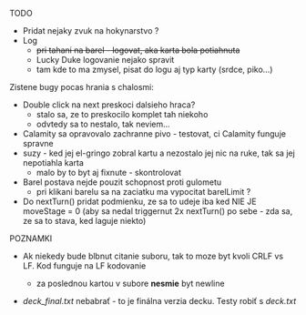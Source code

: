 TODO
* Pridat nejaky zvuk na hokynarstvo ?
* Log
    * ~~pri tahani na barel - logovat, aka karta bola potiahnuta~~
    * Lucky Duke logovanie nejako spravit
    * tam kde to ma zmysel, pisat do logu aj typ karty (srdce, piko...)


Zistene bugy pocas hrania s chalosmi:
* Double click na next preskoci dalsieho hraca?
    * stalo sa, ze to preskocilo komplet tah niekoho
    * odvtedy sa to nestalo, tak neviem...
* Calamity sa opravovalo zachranne pivo - testovat, ci Calamity funguje spravne
* suzy - ked jej el-gringo zobral kartu a nezostalo jej nic na ruke, tak sa jej nepotiahla karta
    * malo by to byt aj fixnute - skontrolovat
* Barel postava nejde pouzit schopnost proti gulometu
    * pri klikani barelu sa na zaciatku ma vypocitat barelLimit ?
* Do nextTurn() pridat podmienku, ze sa to udeje iba ked NIE JE moveStage = 0 (aby sa nedal triggernut 2x nextTurn() po sebe - zda sa, ze sa to stava, ked laguje niekto)


POZNAMKI
* Ak niekedy bude blbnut citanie suboru, tak to moze byt kvoli CRLF vs LF. Kod funguje na LF kodovanie
  
    * za poslednou kartou v subore **nesmie** byt newline

* *deck_final.txt* nebabrať - to je finálna verzia decku. Testy robiť s *deck.txt*